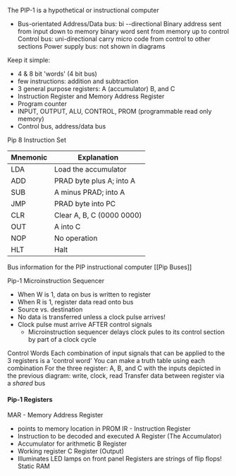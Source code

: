 The PIP-1 is a hypothetical or instructional computer
- Bus-orientated
	Address/Data bus: bi --directional
		Binary address sent from input down to memory
		binary word sent from memory up to control
	Control bus: uni-directional
		carry micro code from control to other sections
	Power supply bus: not shown in diagrams

Keep it simple:
- 4 & 8 bit 'words' (4 bit bus)
- few instructions: addition and subtraction
- 3 general purpose registers: A (accumulator) B, and C
- Instruction Register and Memory Address Register
- Program counter
- INPUT, OUTPUT, ALU, CONTROL, PROM (programmable read only memory)
- Control bus, address/data bus

Pip 8 Instruction Set

| Mnemonic | Explanation      |
| --- | ------------------------- |
| LDA | Load the accumulator                          |
| ADD | PRAD byte plus A; into A  |
| SUB | A minus PRAD; into A      |
| JMP | PRAD byte into PC         |
| CLR | Clear A, B, C (0000 0000) |
| OUT | A into C                  |
| NOP | No operation              |
| HLT | Halt                      |

Bus information for the PIP instructional computer [[Pip Buses]]

Pip-1 Microinstruction Sequencer
- When W is 1, data on bus is written to register
- When R is 1, register data read onto bus
- Source vs. destination
- No data is transferred unless a clock pulse arrives!
- Clock pulse must arrive AFTER control signals
	- Microinstruction sequencer delays clock pules to its control section by part of a clock cycle

Control Words
Each combination of input signals that can be applied to the 3 registers is a 'control word' You can make a truth table using each combination
For the three register: A, B, and C with the inputs depicted in the previous diagram: write, clock, read
Transfer data between register via a *shared* bus

#### Pip-1 Registers
MAR - Memory Address Register
- points to memory location in PROM
IR - Instruction Register
- Instruction to be decoded and executed
A Register (The Accumulator)
- Accumulator for arithmetic
B Register
- Working register
C Register (Output)
- Illuminates LED lamps on front panel
Registers are strings of flip flops! Static RAM